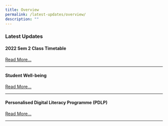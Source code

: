 ```yaml
---
title: Overview
permalink: /latest-updates/overview/
description: ""
---
```

### Latest Updates

#### 2022 Sem 2 Class Timetable

[Read More...](https://staging.d1wp5xkpm2dbnc.amplifyapp.com/latest-updates/2022-sem2-class-timetable/)

* * *

#### Student Well-being

[Read More...](https://staging.d1wp5xkpm2dbnc.amplifyapp.com/co-curriculum/student-well-being/overview/)

* * *

#### Personalised Digital Literacy Programme (PDLP)

[Read More...](https://staging.d1wp5xkpm2dbnc.amplifyapp.com/parents/personalised-digital-literacy/overview/)

* * *